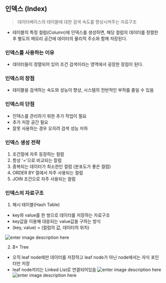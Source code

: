 ## 인덱스 (Index)

> 데이터베이스의 테이블에 대한 검색 속도를 향상시켜주는 자료구조

- 테이블의 특정 컬럼(Column)에 인덱스를 생성하면, 해당 컬럼의 데이터를 정렬한 후 별도의 메모리 공간에 데이터의 물리적 주소와 함께 저장된다.
  <br/>

### 인덱스를 사용하는 이유

- 데이터들이 정렬되어 있어 조건 검색이라는 영역에서 굉장한 장점이 된다.
  <br/>

### 인덱스의 장점

- 테이블을 검색하는 속도와 성능이 향상, 시스템의 전반적인 부하를 줄일 수 있음
  <br/>

### 인덱스의 단점

- 인덱스를 관리하기 위한 추가 작업이 필요
- 추가 저장 공간 필요
- 잘못 사용하는 경우 오히려 검색 성능 저하
  <br/>

### 인덱스 생성 전략

1. 조건절에 자주 등장하는 컬럼
2. 항상 '='으로 비교되는 칼럼
3. 중복되는 데이터가 최소한인 컬럼 (분포도가 좋은 컬럼)
4. ORDER BY 절에서 자주 사용되는 컬럼
5. JOIN 조건으로 자주 사용되는 컬럼
   <br/>

### 인덱스의 자료구조

1. 해시 테이블(Hash Table)

- key와 value를 한 쌍으로 데이터를 저장하는 자료구조
- key값을 이용해 대응되는 value값을 구하는 방식
- (key, value) = (컬럼의 값, 데이터의 위치)

![enter image description here](https://miro.medium.com/v2/resize:fit:1100/format:webp/1*l9eCykFTYwvLZgy62id5Ag.png)

2. B+ Tree

- 오직 leaf node에만 데이터를 저장하고 leaf node가 아닌 node에서는 자식 포인터만 저장
- leaf node끼리는 Linked List로 연결되어있음
  ![enter image description here](https://velog.velcdn.com/images/emplam27/post/64290106-d927-4a82-9e08-8e52783c7dd3/DB%20%EC%9D%B8%EB%8D%B1%EC%8A%A4.jpg)
  ![enter image description here](https://velog.velcdn.com/images/emplam27/post/bcbce100-d475-4cda-aebe-946d1813949c/B%ED%94%8C%EB%9F%AC%EC%8A%A4%20%ED%8A%B8%EB%A6%AC%20%EA%B8%B0%EB%B3%B8%20%ED%98%95%ED%83%9C.jpg)
